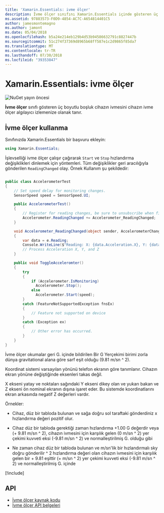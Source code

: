 ```yaml
---
title: 'Xamarin.Essentials: ivme ölçer'
description: İvme ölçer sınıfını Xamarin.Essentials içinde gösteren üç boyutlu boşluk cihazın ivmesini cihazın ivme ölçer algılayıcı izlemenize izin verir.
ms.assetid: 97883573-F0D9-4854-AC7C-A654814401C5
author: jamesmontemagno
ms.author: jamont
ms.date: 05/04/2018
ms.openlocfilehash: b5a24e214eb129b4d53b94586632791c8827447b
ms.sourcegitcommit: 51c274f37369d8965b68ff587e1c2d9865f85da7
ms.translationtype: MT
ms.contentlocale: tr-TR
ms.lasthandoff: 07/30/2018
ms.locfileid: "39353847"
---
```

# <a name="xamarinessentials-accelerometer"></a>Xamarin.Essentials: ivme ölçer

![NuGet yayın öncesi](~/media/shared/pre-release.png)

**İvme ölçer** sınıfı gösteren üç boyutlu boşluk cihazın ivmesini cihazın ivme ölçer algılayıcı izlemenize olanak tanır.

## <a name="using-accelerometer"></a>İvme ölçer kullanma

Sınıfınızda Xamarin.Essentials bir başvuru ekleyin:

```csharp
using Xamarin.Essentials;
```

İşlevselliği ivme ölçer çalışır çağırarak `Start` ve `Stop` hızlandırma değişiklikleri dinlemek için yöntemleri. Tüm değişiklikler geri aracılığıyla gönderilen `ReadingChanged` olay. Örnek Kullanım şu şekildedir:

```csharp

public class AccelerometerTest
{
    // Set speed delay for monitoring changes.
    SensorSpeed speed = SensorSpeed.UI;

    public AccelerometerTest()
    {
        // Register for reading changes, be sure to unsubscribe when finished
        Accelerometer.ReadingChanged += Accelerometer_ReadingChanged;
    }

    void Accelerometer_ReadingChanged(object sender, AccelerometerChangedEventArgs e)
    {
        var data = e.Reading;
        Console.WriteLine($"Reading: X: {data.Acceleration.X}, Y: {data.Acceleration.Y}, Z: {data.Acceleration.Z}");
        // Process Acceleration X, Y, and Z
    }

    public void ToggleAcceleromter()
    {
        try
        {
            if (Accelerometer.IsMonitoring)
              Accelerometer.Stop();
            else
              Accelerometer.Start(speed);
        }
        catch (FeatureNotSupportedException fnsEx)
        {
            // Feature not supported on device
        }
        catch (Exception ex)
        {
            // Other error has occurred.
        }
    }
}
```

İvme ölçer okumalar geri G. içinde bildirilen Bir G Yerçekimi birimi zorla dünya gravitational alana göre sarf eşit olduğu (9.81 m/sn ^ 2).

Koordinat sistemi varsayılan yönünü telefon ekranın göre tanımlanır. Cihazın ekran yönüne değiştiğinde eksenleri takas değil.

X ekseni yatay ve noktaları sağındaki Y ekseni dikey olan ve yukarı bakan ve Z ekseni ön nominal ekranın dışına işaret eder. Bu sistemde koordinatlarını ekran arkasında negatif Z değerleri vardır.

Örnekler:

* Cihaz, düz bir tabloda bulunan ve sağa doğru sol taraftaki gönderdiniz x hızlandırma değeri pozitif olur.

* Cihaz düz bir tabloda gerektiği zaman hızlandırma +1.00 G değerdir veya (+ 9.81 m/sn ^ 2), cihazın ivmesini için karşılık gelen (0 m/sn ^ 2) yer çekimi kuvveti eksi (-9.81 m/sn ^ 2) ve normalleştirilmiş G. olduğu gibi

* Ne zaman cihaz düz bir tabloda bulunan ve m/sn'lik bir hızlandırmalı sky doğru gönderilir ^ 2 hızlandırma değeri olan cihazın ivmesini için karşılık gelen bir + 9.81 eşittir (+ m/sn ^ 2) yer çekimi kuvveti eksi (-9.81 m/sn ^ 2) ve normalleştirilmiş G. içinde

[!include[](~/essentials/includes/sensor-speed.md)]

## <a name="api"></a>API

- [İvme ölçer kaynak kodu](https://github.com/xamarin/Essentials/tree/master/Xamarin.Essentials/Accelerometer)
- [İvme ölçer API belgeleri](xref:Xamarin.Essentials.Accelerometer)
